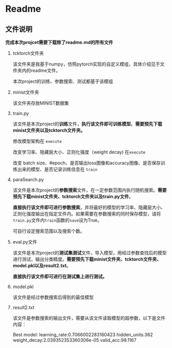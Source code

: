 # Readme

## 文件说明

**完成本次projcet需要下载除了readme.md的所有文件**



1. tcktorch文件夹

   该文件夹是我基于numpy，仿照pytorch实现的自定义模组，具体介绍见于文件夹内的readme文件。

   本次project的训练、参数搜索、测试都基于该模组

2. minist文件夹

   该文件夹存放MINIST数据集

3. train.py

   该文件是本次project的**训练**文件，**执行该文件即可训练模型**。**需要预先下载minist文件夹以及tcktorch文件夹。**

   修改模型架构在 `execute`

   改变学习率、隐藏层大小、正则化强度（weight decay) 在`execute`

   改变 batch size、#epoch、是否输出loss图像和accuracy图像、是否保存训练出来的模型、是否记录训练信息在 `train`

4. paraSearch.py

   该文件是本次project的**参数搜索**文件，在一定参数范围内执行随机搜索。**需要预先下载minist文件夹、tcktorch文件夹以及train.py文件**。

   **直接执行该文件即可进行参数搜索**，并将最好的模型的学习率、隐藏层大小、正则化强度输出在指定文件内。如果需要在参数搜索的同时保存模型，请将`train.py`文件内`train`函数的`save`设为True。

   可自行设定搜索范围以及搜索个数。

5. eval.py文件

   该文件是本次project的**测试集测试**文件，导入模型，用经过参数查找后的模型进行测试，输出分类精度。**需要预先下载minist文件夹、tcktorch文件夹、model.pkl以及result2.txt**。

   **直接执行该文件即可进行在测试集上进行测试。**

6. model.pkl

   该文件是经过参数搜索后得到的最佳模型

7. result2.txt

   该文件是参数搜索的输出文件，需要从该文件读取模型的超参数，以下是文件内容：

   Best model: learning_rate:0.7066002283160423	hidden_units:362	weight_decay:2.039352353360306e-05	valid_acc:98.1167

